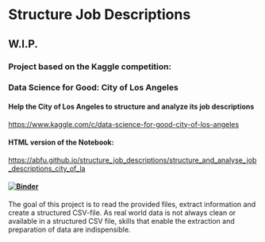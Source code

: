 # Structure Job Descriptions

## W.I.P.

### Project based on the Kaggle competition: 
### Data Science for Good: City of Los Angeles
#### Help the City of Los Angeles to structure and analyze its job descriptions
https://www.kaggle.com/c/data-science-for-good-city-of-los-angeles
#### HTML version of the Notebook:
https://abfu.github.io/structure_job_descriptions/structure_and_analyse_job_descriptions_city_of_la

#### [![Binder](https://mybinder.org/badge_logo.svg)](https://mybinder.org/v2/gh/abfu/structure_job_descriptions/master)
  
The goal of this project is to read the provided files, extract information and create a structured CSV-file. As real world data is not always clean or available in a structured CSV file, skills that enable the extraction and preparation of data are indispensible.
